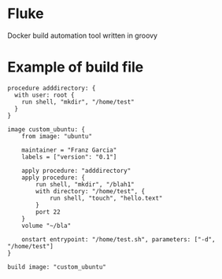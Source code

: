 # Fluke
Docker build automation tool written in groovy

# Example of build file
```
procedure adddirectory: {
  with user: root {
    run shell, "mkdir", "/home/test"
  }
}
	
image custom_ubuntu: {
	from image: "ubuntu"

	maintainer = "Franz Garcia"
	labels = ["version": "0.1"]
	
	apply procedure: "adddirectory"
	apply procedure: {
		run shell, "mkdir", "/blah1"
		with directory: "/home/test", {
			run shell, "touch", "hello.text"
		}
		port 22
	}
	volume "~/bla"
	
	onstart entrypoint: "/home/test.sh", parameters: ["-d", "/home/test"]
}

build image: "custom_ubuntu"
```
